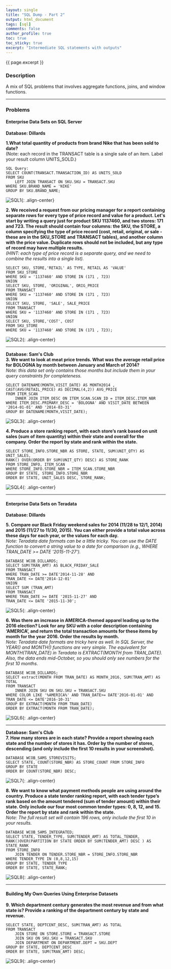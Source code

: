 ```yaml
---
layout: single
title: "SQL Dump - Part 2"
output: html_document
tags: [sql]
comments: false
author_profile: true
toc: true
toc_sticky: true
excerpt: "Intermediate SQL statements with outputs"
---
```


{{ page.excerpt }}

### Description
A mix of SQL problems that involves aggregate functions, joins, and window functions. 

---------------------------
### Problems
#### Enterprise Data Sets on SQL Server  
**Database: Dillards**  

**1.What total quantity of products from brand Nike that has been sold to date?**  
(Note: each record in the TRANSACT table is a single sale of an item. Label your result 
column UNITS_SOLD.)
```
SQL Query:
SELECT COUNT(TRANSACT.TRANSACTION_ID) AS UNITS_SOLD 
FROM SKU
    LEFT JOIN TRANSACT ON SKU.SKU = TRANSACT.SKU
WHERE SKU.BRAND_NAME = 'NIKE'
GROUP BY SKU.BRAND_NAME;
```
![SQL1](\assets\images\sql2\1.png){: .align-center} 

**2. We received a request from our pricing manager for a report containing separate 
rows for every type of price record and value for a product. Let's start by writing a 
query just for product SKU 1137460, and two stores: 171 and 723. The result should 
contain four columns: the SKU, the STORE, a column specifying the type of price 
record (cost, retail, original, or sale - these are in the SKU_STORE and TRANSACT 
tables), and another column with the price value. Duplicate rows should not be 
included, but any type of record may have multiple results.**  
_(HINT: each type of price record is a separate query, and we need to combine the results into a single list)._
```
SELECT SKU, STORE,'RETAIL' AS TYPE, RETAIL AS 'VALUE'
FROM SKU_STORE
WHERE SKU = '1137460' AND STORE IN (171 , 723)
UNION
SELECT SKU, STORE, 'ORIGINAL', ORIG_PRICE
FROM TRANSACT
WHERE SKU = '1137460' AND STORE IN (171 , 723)
UNION
SELECT SKU, STORE, 'SALE', SALE_PRICE
FROM TRANSACT
WHERE SKU = '1137460' AND STORE IN (171 , 723)
UNION
SELECT SKU, STORE,'COST', COST
FROM SKU_STORE
WHERE SKU = '1137460' AND STORE IN (171 , 723);
```
![SQL2](\assets\images\sql2\2.png){: .align-center} 

---

**Database: Sam's Club**  
**3. We want to look at meat price trends. What was the average retail price for 
BOLOGNA by month between January and March of 2014?**  
_Note: this data set only contains those months but include them in your query 
constraints for completeness._
```
SELECT DATENAME(MONTH,VISIT_DATE) AS MONTH2014 ,
CAST(AVG(RETAIL_PRICE) AS DECIMAL(4,2)) AVG_PRICE 
FROM ITEM_SCAN
    INNER JOIN ITEM_DESC ON ITEM_SCAN.SCAN_ID = ITEM_DESC.ITEM_NBR
WHERE ITEM_DESC.PRIMARY_DESC = 'BOLOGNA' AND VISIT_DATE BETWEEN
'2014-01-01' AND '2014-03-31'
GROUP BY DATENAME(MONTH,VISIT_DATE);
```
![SQL3](\assets\images\sql2\3.png){: .align-center} 

**4. Produce a store ranking report, with each store’s rank based on unit sales (sum of 
item quantity) within their state and overall for the company. Order the report by 
state and rank within the state.**
```
SELECT STORE_INFO.STORE_NBR AS STORE, STATE, SUM(UNIT_QTY) AS
UNIT_SALES,
RANK() OVER(ORDER BY SUM(UNIT_QTY) DESC) AS STORE_RANK
FROM STORE_INFO, ITEM_SCAN
WHERE STORE_INFO.STORE_NBR = ITEM_SCAN.STORE_NBR
GROUP BY STATE, STORE_INFO.STORE_NBR
ORDER BY STATE, UNIT_SALES DESC, STORE_RANK;
```
![SQL4](\assets\images\sql2\4.png){: .align-center} 

---

#### Enterprise Data Sets on Teradata
**Database: Dillards**  

**5. Compare our Black Friday weekend sales for 2014 (11/28 to 12/1, 2014) and 2015
(11/27 to 11/30, 2015). You can either provide a total value across these days for 
each year, or the values for each day.**  
_Note: Teradata date formats can be a little tricky. You can use the DATE function to convert a string value to a date for 
comparison (e.g., WHERE TRAN_DATE >= DATE '2015-11-27')._
```
DATABASE WCOB_DILLARDS;
SELECT SUM(TRAN_AMT) AS BLACK_FRIDAY_SALE
FROM TRANSACT
WHERE TRAN_DATE >= DATE'2014-11-28' AND
TRAN_DATE <= DATE'2014-12-01'
UNION
SELECT SUM (TRAN_AMT)
FROM TRANSACT
WHERE TRAN_DATE >= DATE '2015-11-27' AND 
TRAN_DATE <= DATE '2015-11-30';
```
![SQL5](\assets\images\sql2\5.png){: .align-center} 

**6. Was there an increase in AMERICA-themed apparel leading up to the 2016
election? Look for any SKU with a color description containing ‘AMERICA’, and 
return the total transaction amounts for these items by month for the year 2016. 
Order the results by month.**  
_Note: Teradata date formats are tricky here as well. In SQL Server, the YEAR() and MONTH() functions are very simple. The equivalent for MONTH(TRAN_DATE) in 
Teradata is EXTRACT(MONTH from TRAN_DATE). Also, the data ends mid-October, so you should only see numbers for the first 10 months._
```
DATABASE WCOB_DILLARDS;
SELECT extract(MONTH FROM TRAN_DATE) AS MONTH_2016, SUM(TRAN_AMT) AS 
TOTAL
FROM TRANSACT
    INNER JOIN SKU ON SKU.SKU = TRANSACT.SKU
WHERE COLOR LIKE '%AMERICA%' AND TRAN_DATE>= DATE'2016-01-01' AND 
TRAN_DATE <= DATE'2016-10-31'
GROUP BY EXTRACT(MONTH FROM TRAN_DATE)
ORDER BY EXTRACT(MONTH FROM TRAN_DATE);
```
![SQL6](\assets\images\sql2\6.png){: .align-center} 

---

**Database: Sam's Club**  
**7. How many stores are in each state? Provide a report showing each state and the 
number of stores it has. Order by the number of stores, descending (and only 
include the first 10 results in your screenshot).**
```
DATABASE WCOB_SAMS_STOREVISITS;
SELECT STATE, COUNT(STORE_NBR) AS STORE_COUNT FROM STORE_INFO
GROUP BY STATE
ORDER BY COUNT(STORE_NBR) DESC;
```
![SQL7](\assets\images\sql2\7.png){: .align-center} 

**8. We want to know what payment methods people are using around the country. 
Produce a state tender ranking report, with each tender type’s rank based on the 
amount tendered (sum of tender amount) within their state. Only include our four 
most common tender types: 0, 8, 12, and 15. Order the report by state and rank 
within the state.**  
_Note: The full result set will contain 196 rows, only include the first 10 in your results._
```
DATABASE WCOB_SAMS_INTEGRATED;
SELECT STATE, TENDER_TYPE, SUM(TENDER_AMT) AS TOTAL_TENDER,
RANK()OVER(PARTITION BY STATE ORDER BY SUM(TENDER_AMT) DESC ) AS 
STATE_RANK
FROM STORE_INFO
    JOIN TENDER ON TENDER.STORE_NBR = STORE_INFO.STORE_NBR
WHERE TENDER_TYPE IN (0,8,12,15)
GROUP BY STATE, TENDER_TYPE
ORDER BY STATE, STATE_RANK;
```
![SQL8](\assets\images\sql2\8.png){: .align-center} 

---

#### Building My Own Queries Using Enterprise Datasets

**9. Which department century generates the most revenue and from what state is? Provide 
a ranking of the department century by state and revenue.**
```
SELECT STATE, DEPTCENT_DESC, SUM(TRAN_AMT) AS TOTAL
FROM TRANSACT
    JOIN STORE ON STORE.STORE = TRANSACT.STORE
    JOIN SKU ON SKU.SKU = TRANSACT.SKU
    JOIN DEPARTMENT ON DEPARTMENT.DEPT = SKU.DEPT
GROUP BY STATE, DEPTCENT_DESC
ORDER BY STATE, SUM(TRAN_AMT) DESC;
```
![SQL9](\assets\images\sql2\9.png){: .align-center} 


